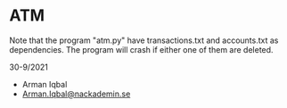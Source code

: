 # ATM
Note that the program "atm.py" have transactions.txt and accounts.txt as dependencies. The program will crash if either one of them are deleted.

30-9/2021
- Arman Iqbal
- Arman.Iqbal@nackademin.se
